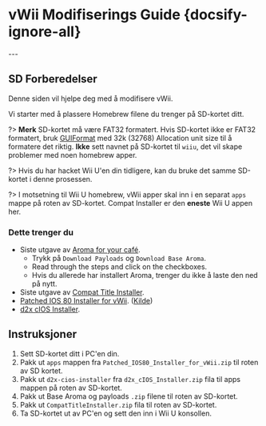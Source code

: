 # vWii Modifiserings Guide {docsify-ignore-all}

---&#x20;

## SD Forberedelser

Denne siden vil hjelpe deg med å modifisere vWii.

Vi starter med å plassere Homebrew filene du trenger på SD-kortet ditt.

?> **Merk**
SD-kortet må være FAT32 formatert. Hvis SD-kortet ikke er FAT32 formatert, bruk [GUIFormat](http://ridgecrop.co.uk/index.htm?guiformat.htm) med 32k (32768) Allocation unit size til å formatere det riktig. **Ikke** sett navnet på SD-kortet til `wiiu`, det vil skape problemer med noen homebrew apper.

?> Hvis du har hacket Wii U'en din tidligere, kan du bruke det samme SD-kortet i denne prosessen.

?> I motsetning til Wii U homebrew, vWii apper skal inn i en separat `apps` mappe på roten av SD-kortet. Compat Installer er den **eneste** Wii U appen her.

### Dette trenger du

- Siste utgave av [Aroma for your café](https://aroma.foryour.cafe).
  - Trykk på `Download Payloads` og `Download Base Aroma`.
  - Read through the steps and click on the checkboxes.
  - Hvis du allerede har installert Aroma, trenger du ikke å laste den ned på nytt.
- Siste utgave av [Compat Title Installer](https://hbas-frontend.b-cdn.net/wiiu/CompatTitleInstaller).
- <a href="docs/files/Patched_IOS80_Installer_for_vWii.zip" download>Patched IOS 80 Installer for vWii</a>. ([Kilde](https://github.com/Lazr1026/Patched-IOS80-Installer-for-vWii))
- <a href ="docs/files/d2x_cIOS_Installer.zip" download>d2x cIOS Installer</a>.

## Instruksjoner

1. Sett SD-kortet ditt i PC'en din.
2. Pakk ut `apps` mappen fra `Patched_IOS80_Installer_for_vWii.zip` til roten av SD kortet.
3. Pakk ut `d2x-cios-installer` fra `d2x_cIOS_Installer.zip` fila til apps mappen på roten av SD-kortet.
4. Pakk ut Base Aroma og payloads `.zip` filene til roten av SD-kortet.
5. Pakk ut `CompatTitleInstaller.zip` fila til roten av SD-kortet.
6. Ta SD-kortet ut av PC'en og sett den inn i Wii U konsollen.
